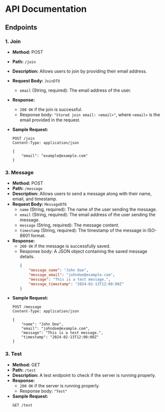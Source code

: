 # API Documentation

## Endpoints

### 1. Join

- **Method:** POST
- **Path:** `/join`
- **Description:** Allows users to join by providing their email address.
- **Request Body:** `JoinDTO`
    - `email` (String, required): The email address of the user.
- **Response:** 
    - `200 OK` if the join is successful.
    - Response body: `"Stored join email: <email>"`, where `<email>` is the email provided in the request.
      
- **Sample Request:**
    ```http
    POST /join
    Content-Type: application/json

    {
        "email": "example@example.com"
    }
    ```
    
### 3. Message

- **Method:** POST
- **Path:** `/message`
- **Description:** Allows users to send a message along with their name, email, and timestamp.
- **Request Body:** `MessageDTO`
    - `name` (String, required): The name of the user sending the message.
    - `email` (String, required): The email address of the user sending the message.
    - `message` (String, required): The message content.
    - `timestamp` (String, required): The timestamp of the message in ISO-8601 format.
- **Response:** 
    - `200 OK` if the message is successfully saved.
    - Response body: A JSON object containing the saved message details.
        ```json
        {
            "message_name": "John Doe",
            "message_email": "johndoe@example.com",
            "message": "This is a test message.",
            "message_timestamp": "2024-02-13T12:00:00Z"
        }
        ```
- **Sample Request:**
    ```http
    POST /message
    Content-Type: application/json

    {
        "name": "John Doe",
        "email": "johndoe@example.com",
        "message": "This is a test message.",
        "timestamp": "2024-02-13T12:00:00Z"
    }
    ```

### 3. Test

- **Method:** GET
- **Path:** `/test`
- **Description:** A test endpoint to check if the server is running properly.
- **Response:** 
    - `200 OK` if the server is running properly.
    - Response body: `"Test"`
- **Sample Request:**
    ```http
    GET /test
    ```
